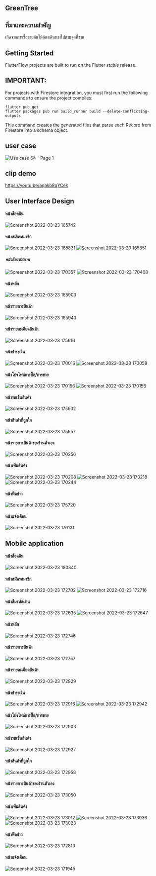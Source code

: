 ## GreenTree

## ที่มาและความสำคัญ
  เกิดจากการซื้อขายต้นไม้ต้องเดินทางไปตามจุดที่ขาย 

## Getting Started

FlutterFlow projects are built to run on the Flutter _stable_ release.

## IMPORTANT:

For projects with Firestore integration, you must first run the following commands to ensure the project compiles:

```
flutter pub get
flutter packages pub run build_runner build --delete-conflicting-outputs
```

This command creates the generated files that parse each Record from Firestore into a schema object.

## user case
![Use case 64 - Page 1](https://user-images.githubusercontent.com/86649956/159671018-e11b38a4-ae2f-40cc-bfa0-ad7bd43a74bd.png)

## clip demo
https://youtu.be/aqakb8qYCek

## User Interface Design
#### หน้าล็อคอิน
![Screenshot 2022-03-23 165742](https://user-images.githubusercontent.com/86649956/159683313-56988ae3-b9a3-4f4f-9598-3fee293a8463.png)

#### หน้าสมัครสมาชิก 
![Screenshot 2022-03-23 165831](https://user-images.githubusercontent.com/86649956/159683360-51aeac4d-b702-481c-a60e-a5a59a085cb7.png)
![Screenshot 2022-03-23 165851](https://user-images.githubusercontent.com/86649956/159683371-9fc2a0e4-9c61-4a31-96c0-5d5bfde906e4.png)


##### หน้าลืมรหัสผ่าน
![Screenshot 2022-03-23 170357](https://user-images.githubusercontent.com/86649956/159683601-0b9beae7-7c29-48b7-af7c-910a366f1367.png)
![Screenshot 2022-03-23 170408](https://user-images.githubusercontent.com/86649956/159683606-f553ce57-8329-4e00-aba4-70f040b3dbdb.png)


#### หน้าหลัก
![Screenshot 2022-03-23 165903](https://user-images.githubusercontent.com/86649956/159683463-e2431ccc-dbca-4a9f-b92c-c188e4d213e9.png)

#### หน้ารายการสินค้า
![Screenshot 2022-03-23 165943](https://user-images.githubusercontent.com/86649956/159683471-1f0ae3a4-2d84-4e17-b361-3eebcd2528fb.png)

#### หน้ารายละเอียดสินค้า
![Screenshot 2022-03-23 175610](https://user-images.githubusercontent.com/86649956/159684664-7aa6882f-753b-48d0-90cf-907a21bacaf2.png)


#### หน้าชำระเงิน
![Screenshot 2022-03-23 170016](https://user-images.githubusercontent.com/86649956/159683540-1bdf7a46-7829-41ad-8cbf-9f84f053538e.png)
![Screenshot 2022-03-23 170058](https://user-images.githubusercontent.com/86649956/159683638-9c54874c-ebcb-4a4e-9c2f-4010f7ccbb58.png)

#### หน้าโปรไฟล์การซื้อ/การขาย
![Screenshot 2022-03-23 170156](https://user-images.githubusercontent.com/86649956/159683551-befceab3-3d12-49f0-aa26-21027ecc7925.png)
![Screenshot 2022-03-23 170156](https://user-images.githubusercontent.com/86649956/159683707-bf9db160-0116-4c30-bd81-0df4eb90cbf7.png)

#### หน้ารถเข็นสินค้า
![Screenshot 2022-03-23 175632](https://user-images.githubusercontent.com/86649956/159684727-395a5feb-bf6c-47fc-b162-9dacbbc14b2b.png)


#### หน้าสินค้าที่ถูกใจ
![Screenshot 2022-03-23 175657](https://user-images.githubusercontent.com/86649956/159684674-1efe1d56-2242-4e59-8751-be703477a43a.png)


#### หน้ารายการสินค้าของร้านตัวเอง
![Screenshot 2022-03-23 170256](https://user-images.githubusercontent.com/86649956/159683846-fb842c66-e232-4b62-8d02-8103d4531ce3.png)

#### หน้าเพิ่มสินค้า
![Screenshot 2022-03-23 170208](https://user-images.githubusercontent.com/86649956/159683863-d2e1e42b-e6f5-4cf2-ab43-a47c950bba08.png)
![Screenshot 2022-03-23 170218](https://user-images.githubusercontent.com/86649956/159683870-27e1887b-6891-4eab-870f-ec9f33c68d21.png)
![Screenshot 2022-03-23 170244](https://user-images.githubusercontent.com/86649956/159683875-7579735f-5035-4b24-94ad-a02f18c14c72.png)

#### หน้าฟีดข่าว
![Screenshot 2022-03-23 175720](https://user-images.githubusercontent.com/86649956/159684832-6d4d7b5a-6b0c-41aa-99d8-ffe6a2bc5992.png)

#### หน้าแจ้งเตือน
![Screenshot 2022-03-23 170131](https://user-images.githubusercontent.com/86649956/159683794-48a59941-2592-4b32-91fc-ca0814f6d93d.png)


## Mobile application
#### หน้าล็อคอิน
![Screenshot 2022-03-23 180340](https://user-images.githubusercontent.com/86649956/159685576-21812f53-251c-4987-8e15-d466c4572c1c.png)


#### หน้าสมัครสมาชิก 
![Screenshot 2022-03-23 172702](https://user-images.githubusercontent.com/86649956/159686291-4c94f724-ebf9-4d1a-9068-efb970a36d2e.png)
![Screenshot 2022-03-23 172716](https://user-images.githubusercontent.com/86649956/159686294-551f0f42-9207-4910-a9d4-da106ddcaed7.png)



#### หน้าลืมรหัสผ่าน
![Screenshot 2022-03-23 172635](https://user-images.githubusercontent.com/86649956/159686303-3870f729-0002-4d44-8bfb-548adf900894.png)
![Screenshot 2022-03-23 172647](https://user-images.githubusercontent.com/86649956/159686309-75a7847e-113e-4578-8bbc-b1b30069bec3.png)



#### หน้าหลัก
![Screenshot 2022-03-23 172746](https://user-images.githubusercontent.com/86649956/159686323-b5a40b8d-5c13-47ff-8f31-2a8db29effb6.png)


#### หน้ารายการสินค้า
![Screenshot 2022-03-23 172757](https://user-images.githubusercontent.com/86649956/159686331-8b912d4e-d416-4799-8a8d-aa868f23746f.png)


#### หน้ารายละเอียดสินค้า
![Screenshot 2022-03-23 172829](https://user-images.githubusercontent.com/86649956/159686342-e553d878-5739-48e6-96e8-981cd85e8c8f.png)



#### หน้าชำระเงิน
![Screenshot 2022-03-23 172916](https://user-images.githubusercontent.com/86649956/159686356-ba825392-323e-400d-a74e-55abc5356059.png)
![Screenshot 2022-03-23 172942](https://user-images.githubusercontent.com/86649956/159686362-bb95f385-5205-4b79-9b63-776f9e133626.png)


#### หน้าโปรไฟล์การซื้อ/การขาย
![Screenshot 2022-03-23 172903](https://user-images.githubusercontent.com/86649956/159686397-6ca6feb7-356c-4bd4-a084-923a5d1860b8.png)

#### หน้ารถเข็นสินค้า
![Screenshot 2022-03-23 172927](https://user-images.githubusercontent.com/86649956/159686437-063c3c83-d6ee-4700-89c8-4d24a8f3ee9c.png)


#### หน้าสินค้าที่ถูกใจ
![Screenshot 2022-03-23 172958](https://user-images.githubusercontent.com/86649956/159686506-0298714e-ade3-4043-8d9f-29e20e9e1786.png)



#### หน้ารายการสินค้าของร้านตัวเอง
![Screenshot 2022-03-23 173050](https://user-images.githubusercontent.com/86649956/159686570-84965753-c4bf-45c3-b8ba-12e79b420438.png)



#### หน้าเพิ่มสินค้า
![Screenshot 2022-03-23 173012](https://user-images.githubusercontent.com/86649956/159686520-63b7047a-901b-4dfc-ac21-9601824808fc.png)
![Screenshot 2022-03-23 173036](https://user-images.githubusercontent.com/86649956/159686546-f5dc346d-cc24-46f2-9f57-b983a50da2fb.png)
![Screenshot 2022-03-23 173023](https://user-images.githubusercontent.com/86649956/159686558-51c2d077-ccbe-43a1-890b-e851b5d9bafa.png)


#### หน้าฟีดข่าว
![Screenshot 2022-03-23 172813](https://user-images.githubusercontent.com/86649956/159686482-ee134711-400e-41e3-853f-14bb60981e02.png)


#### หน้าแจ้งเตือน
![Screenshot 2022-03-23 171945](https://user-images.githubusercontent.com/86649956/159686781-daa3a82e-ce67-48fd-9dd2-67df9ad7c33d.png)
